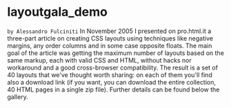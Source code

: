 # layoutgala_demo

``by Alessandro Fulciniti``
In November 2005 I presented on pro.html.it a three-part article on creating CSS layouts using techniques like negative margins, any order columns and in some case opposite floats. The main goal of the article was getting the maximum number of layouts based on the same markup, each with valid CSS and HTML, without hacks nor workaround and a good cross-browser compatibility. The result is a set of 40 layouts that we've thought worth sharing: on each of them you'll find also a download link (if you want, you can download the entire collection, 40 HTML pages in a single zip file). Further details can be found below the gallery.
